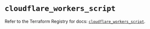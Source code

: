 # `cloudflare_workers_script`

Refer to the Terraform Registry for docs: [`cloudflare_workers_script`](https://registry.terraform.io/providers/cloudflare/cloudflare/4.48.0/docs/resources/workers_script).
